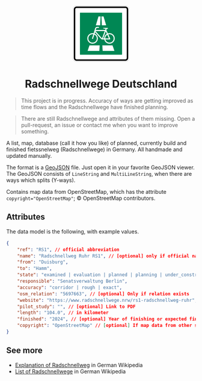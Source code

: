 
<div align="center">
    <img src="media/radschnellweg-stvo-sign.svg" width="150">
    <h1>Radschnellwege Deutschland</h1>
</div>

> This project is in progress. Accuracy of ways are getting improved as time flows and the Radschnellwege have finished planning.

> There are still Radschnellwege and attributes of them missing. Open a pull-request, an issue or contact me when you want to improve something.

A list, map, database (call it how you like) of planned, currently build and finished fietssnelweg (Radschnellwege) in Germany. All handmade and updated manually.

The format is a [GeoJSON](https://geojson.org/) file. Just open it in your favorite GeoJSON viewer. The GeoJSON consists of `LineString` and `MultiLineString`, when there are ways which splits (Y-ways).

Contains map data from OpenStreetMap, which has the attribute `copyright="OpenStreetMap"`; © OpenStreetMap contributors.

## Attributes

The data model is the following, with example values.

```json
{
    "ref": "RS1", // official abbreviation
    "name": "Radschnellweg Ruhr RS1", // [optional] only if official name
    "from": "Duisburg",
    "to": "Hamm",
    "state": "examined | evaluation | planned | planning | under_construction | partly_built | built | not_realised | test",
    "responsible": "Senatsverwaltung Berlin",
    "accuracy": "corridor | rough | exact", 
    "osm_relation": "5697663", // [optional] Only if relation exists
    "website": "https://www.radschnellwege.nrw/rs1-radschnellweg-ruhr",
    "pilot_study": "", // [optional] Link to PDF
    "length": "104.0", // in kilometer
    "finished": "2024", // [optional] Year of finishing or expected finishing 
    "copyright": "OpenStreetMap" // [optional] If map data from other source
}
```

## See more

- [Explanation of Radschnellweg](https://de.wikipedia.org/wiki/Radschnellweg) in German Wikipedia
- [List of Radschnellwege](https://de.wikipedia.org/wiki/Liste_der_Radschnellverbindungen_in_Deutschland) in German Wikipedia
